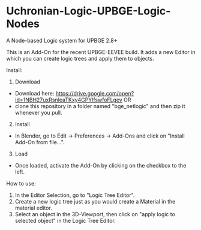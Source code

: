 # Uchronian-Logic-UPBGE-Logic-Nodes
A Node-based Logic system for UPBGE 2.8+

This is an Add-On for the recent UPBGE-EEVEE build.
It adds a new Editor in which you can create logic trees and apply them to objects.

Install:
1. Download
  * Download here: https://drive.google.com/open?id=1NBH27uxRsnleaTKxy4GPYlfswfoFLgev OR
  * clone this repository in a folder named "bge_netlogic" and then zip it whenever you pull.
2. Install
  * In Blender, go to Edit -> Preferences -> Add-Ons and click on "Install Add-On from file...".
3. Load
  * Once loaded, activate the Add-On by clicking on the checkbox to the left.
    
How to use:
1. In the Editor Selection, go to "Logic Tree Editor".
2. Create a new logic tree just as you would create a Material in the material editor.
3. Select an object in the 3D-Viewport, then click on "apply logic to selected object" in the Logic Tree Editor.

